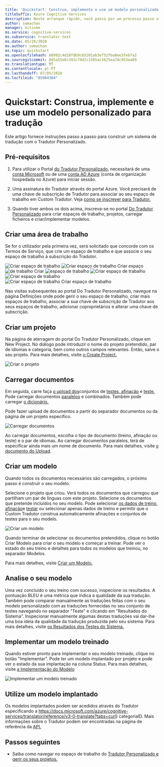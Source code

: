 ```yaml
---
title: 'Quickstart: Construa, implemente e use um modelo personalizado - Custom Tradutor'
titleSuffix: Azure Cognitive Services
description: Neste arranque rápido, você passa por um processo passo a passo de construção de um sistema de tradução usando o Tradutor Personalizado.
author: swmachan
manager: nitinme
ms.service: cognitive-services
ms.subservice: translator-text
ms.date: 05/26/2020
ms.author: swmachan
ms.topic: quickstart
ms.openlocfilehash: b0992c4d18fdb9cb5201ab3ef52fba8ee3feb7a2
ms.sourcegitcommit: 845a55e6c391c79d2c1585ac1625ea7dc953ea89
ms.translationtype: MT
ms.contentlocale: pt-PT
ms.lasthandoff: 07/05/2020
ms.locfileid: "85964384"
---
```

# <a name="quickstart-build-deploy-and-use-a-custom-model-for-translation"></a>Quickstart: Construa, implemente e use um modelo personalizado para tradução

Este artigo fornece instruções passo a passo para construir um sistema de tradução com o Tradutor Personalizado.

## <a name="prerequisites"></a>Pré-requisitos

1. Para utilizar o Portal [do Tradutor Personalizado,](https://portal.customtranslator.azure.ai) necessitará de uma [conta Microsoft](https://signup.live.com) ou de uma [conta AD Azure](https://docs.microsoft.com/azure/active-directory/fundamentals/active-directory-whatis) (conta de organização hospedada no Azure) para iniciar sessão.

2. Uma assinatura do Tradutor através do portal Azure. Você precisará de uma chave de subscrição de Tradutor para associar ao seu espaço de trabalho em Custom Tradutor. Veja [como se inscrever para Tradutor.](https://docs.microsoft.com/azure/cognitive-services/translator/translator-text-how-to-signup)

3. Quando tiver ambos os dois acima, inscreva-se no portal [Do Tradutor Personalizado](https://portal.customtranslator.azure.ai) para criar espaços de trabalho, projetos, carregar ficheiros e criar/implementar modelos.

## <a name="create-a-workspace"></a>Criar uma área de trabalho

Se for o utilizador pela primeira vez, será solicitado que concorde com os Termos de Serviço, que crie um espaço de trabalho e que associe o seu espaço de trabalho à subscrição do Tradutor.

![Criar espaço de trabalho ](media/quickstart/terms-of-service.png)
 ![ Criar espaço de trabalho Criar espaço ](media/quickstart/create-workspace-1.png)
 ![ de trabalho Criar ](media/quickstart/create-workspace-2.png)
 ![ espaço de trabalho ](media/quickstart/create-workspace-3.png)
 ![ Criar espaço de trabalho ](media/quickstart/create-workspace-4.png)
 ![ Criar espaço de trabalho ](media/quickstart/create-workspace-5.png)
 ![ Criar espaço de trabalho Criar espaço de trabalho](media/quickstart/create-workspace-6.png)

Nas visitas subsequentes ao portal Do Tradutor Personalizado, navegue na página Definições onde pode gerir o seu espaço de trabalho, criar mais espaços de trabalho, associar a sua chave de subscrição de Tradutor aos seus espaços de trabalho, adicionar coproprietários e alterar uma chave de subscrição.

## <a name="create-a-project"></a>Criar um projeto

Na página de aterragem do portal Do Tradutor Personalizado, clique em New Project. No diálogo pode introduzir o nome do projeto pretendido, par de idiomas e categoria, bem como outros campos relevantes. Então, salve o seu projeto. Para mais detalhes, visite [o Create Project.](how-to-create-project.md)

![Criar o projeto](media/quickstart/ct-how-to-create-project.png)


## <a name="upload-documents"></a>Carregar documentos

Em seguida, carre faça [o upload dos](training-and-model.md#training-document-type-for-custom-translator)conjuntos de [testes, afinação](training-and-model.md#tuning-document-type-for-custom-translator) e [teste.](training-and-model.md#testing-dataset-for-custom-translator) Pode carregar documentos [paralelos](what-are-parallel-documents.md) e combinados. Também pode carregar [o dicionário.](what-is-dictionary.md)

Pode fazer upload de documentos a partir do separador documentos ou da página de um projeto específico.

![Carregar documentos](media/quickstart/ct-how-to-upload.png)

Ao carregar documentos, escolha o tipo de documento (treino, afinação ou teste) e o par de idiomas. Ao carregar documentos paralelos, terá de especificar ainda mais um nome de documento. Para mais detalhes, visite [o documento do Upload](how-to-upload-document.md).

## <a name="create-a-model"></a>Criar um modelo

Quando todos os documentos necessários são carregados, o próximo passo é construir o seu modelo.

Selecione o projeto que criou. Verá todos os documentos que carregou que partilham um par de línguas com este projeto. Selecione os documentos que pretende incluídos no seu modelo. Pode selecionar [os dados de treino,](training-and-model.md#training-document-type-for-custom-translator) [afinação](training-and-model.md#tuning-document-type-for-custom-translator)e [testar](training-and-model.md#testing-dataset-for-custom-translator) ou selecionar apenas dados de treino e permitir que o Custom Tradutor construa automaticamente afinações e conjuntos de testes para o seu modelo.

![Criar um modelo](media/quickstart/ct-how-to-train.png)

Quando terminar de selecionar os documentos pretendidos, clique no botão Criar Modelo para criar o seu modelo e começar a treinar. Pode ver o estado do seu treino e detalhes para todos os modelos que treinou, no separador Modelos.

Para mais detalhes, visite [Criar um Modelo.](how-to-train-model.md)

## <a name="analyze-your-model"></a>Analise o seu modelo

Uma vez concluído o seu treino com sucesso, inspecione os resultados. A pontuação BLEU é uma métrica que indica a qualidade da sua tradução. Também pode comparar manualmente as traduções feitas com o seu modelo personalizado com as traduções fornecidas no seu conjunto de testes navegando no separador "Teste" e clicando em "Resultados do Sistema". Inspecionar manualmente algumas destas traduções vai dar-lhe uma boa ideia da qualidade da tradução produzida pelo seu sistema. Para mais detalhes, visite [os Resultados dos Testes do Sistema.](how-to-view-system-test-results.md)

## <a name="deploy-a-trained-model"></a>Implementar um modelo treinado

Quando estiver pronto para implementar o seu modelo treinado, clique no botão "Implementar". Pode ter um modelo implantado por projeto e pode ver o estado da sua implantação na coluna Status. Para mais detalhes, visite [a Implementação do Modelo](how-to-view-system-test-results.md#deploy-a-model)

![Implementar um modelo treinado](media/quickstart/ct-how-to-deploy.png)

## <a name="use-a-deployed-model"></a>Utilize um modelo implantado

Os modelos implantados podem ser acedidos através do Tradutor especificando a https://docs.microsoft.com/azure/cognitive-services/translator/reference/v3-0-translate?tabs=curl) categoriaID. Mais informações sobre o Tradutor podem ser encontradas na página de referência da [API.](https://docs.microsoft.com/azure/cognitive-services/translator/reference/v3-0-reference)

## <a name="next-steps"></a>Passos seguintes

- Saiba como navegar no espaço de trabalho do [Tradutor Personalizado e gerir os seus projetos.](workspace-and-project.md)
